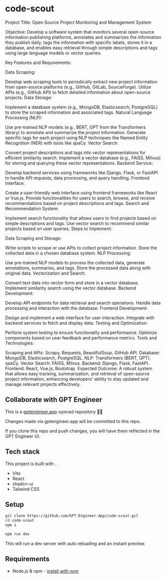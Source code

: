 # code-scout

Project Title: Open Source Project Monitoring and Management System

Objective: Develop a software system that monitors several open-source information publishing platforms, annotates and summarizes the information they publish daily, tags the information with specific labels, stores it in a database, and enables easy retrieval through simple descriptions and tags using large language models or vector queries.

Key Features and Requirements:

Data Scraping:

Develop web scraping tools to periodically extract new project information from open-source platforms (e.g., GitHub, GitLab, SourceForge).
Utilize APIs (e.g., GitHub API) to fetch detailed information about open-source projects.
Data Storage:

Implement a database system (e.g., MongoDB, Elasticsearch, PostgreSQL) to store the scraped information and associated tags.
Natural Language Processing (NLP):

Use pre-trained NLP models (e.g., BERT, GPT from the Transformers library) to annotate and summarize the project information.
Generate specific tags for each project using NLP techniques like Named Entity Recognition (NER) with tools like spaCy.
Vector Search:

Convert project descriptions and tags into vector representations for efficient similarity search.
Implement a vector database (e.g., FAISS, Milvus) for storing and querying these vector representations.
Backend Service:

Develop backend services using frameworks like Django, Flask, or FastAPI to handle API requests, data processing, and query handling.
Frontend Interface:

Create a user-friendly web interface using frontend frameworks like React or Vue.js.
Provide functionalities for users to search, browse, and receive recommendations based on project descriptions and tags.
Search and Recommendation System:

Implement search functionality that allows users to find projects based on simple descriptions and tags.
Use vector search to recommend similar projects based on user queries.
Steps to Implement:

Data Scraping and Storage:

Write scripts to scrape or use APIs to collect project information.
Store the collected data in a chosen database system.
NLP Processing:

Use pre-trained NLP models to process the collected data, generate annotations, summaries, and tags.
Store the processed data along with original data.
Vectorization and Search:

Convert text data into vector form and store in a vector database.
Implement similarity search using the vector database.
Backend Development:

Develop API endpoints for data retrieval and search operations.
Handle data processing and interaction with the database.
Frontend Development:

Design and implement a web interface for user interaction.
Integrate with backend services to fetch and display data.
Testing and Optimization:

Perform system testing to ensure functionality and performance.
Optimize components based on user feedback and performance metrics.
Tools and Technologies:

Scraping and APIs: Scrapy, Requests, BeautifulSoup, GitHub API.
Database: MongoDB, Elasticsearch, PostgreSQL.
NLP: Transformers (BERT, GPT), spaCy.
Vector Search: FAISS, Milvus.
Backend: Django, Flask, FastAPI.
Frontend: React, Vue.js, Bootstrap.
Expected Outcome: A robust system that allows easy tracking, summarization, and retrieval of open-source project information, enhancing developers' ability to stay updated and manage relevant projects effectively.

## Collaborate with GPT Engineer

This is a [gptengineer.app](https://gptengineer.app)-synced repository 🌟🤖

Changes made via gptengineer.app will be committed to this repo.

If you clone this repo and push changes, you will have them reflected in the GPT Engineer UI.

## Tech stack

This project is built with .

- Vite
- React
- shadcn-ui
- Tailwind CSS

## Setup

```sh
git clone https://github.com/GPT-Engineer-App/code-scout.git
cd code-scout
npm i
```

```sh
npm run dev
```

This will run a dev server with auto reloading and an instant preview.

## Requirements

- Node.js & npm - [install with nvm](https://github.com/nvm-sh/nvm#installing-and-updating)
